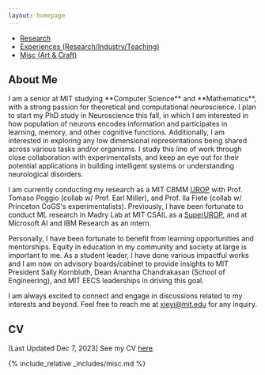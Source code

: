 ```yaml
---
layout: homepage
---
```

<nav class="sticky-nav">
  <ul>
    <li><a href="#research">Research</a></li>
    <li><a href="#cv">Experiences (Research/Industry/Teaching)</a></li>
    <!-- <li><a href="#service">Services</a></li> -->
    <li><a href="#misc">Misc (Art & Craft)</a></li>
  </ul>
</nav>

<h2 id="about">About Me</h2>
I am a senior at MIT studying **Computer Science** and **Mathematics**, with a strong passion for theoretical and computational neuroscience. I plan to start my PhD study in Neuroscience this fall, in which I am interested in how population of neurons encodes information and participates in learning, memory, and other cognitive functions. Additionally, I am interested in exploring any low dimensional representations being shared across various tasks and/or organisms. I study this line of work through close collaboration with experimentalists, and keep an eye out for their potential applications in building intelligent systems or understanding neurological disorders.

I am currently conducting my research as a MIT CBMM [UROP](https://cbmm.mit.edu/about/people/xie) with Prof. Tomaso Poggio (collab w/ Prof. Earl Miller), and Prof. Ila Fiete (collab w/ Princeton CoGS's experimentalists). Previously, I have been fortunate to conduct ML research in Madry Lab at MIT CSAIL as a [SuperUROP](https://superurop.mit.edu/scholars/eva-yi-xie/), and at Microsoft AI and IBM Research as an intern.

Personally, I have been fortunate to benefit from learning opportunities and mentorships. Equity in education in my community and society at large is important to me. As a student leader, I have done various impactful works and I am now on advisory boards/cabinet to provide insights to MIT President Sally Kornbluth, Dean Anantha Chandrakasan (School of Engineering), and MIT EECS leaderships in driving this goal.

I am always excited to connect and engage in discussions related to my interests and beyond. Feel free to reach me at [xieyi@mit.edu](mailto:xieyi@mit.edu) for any inquiry. 

<!-- <h2 id="research">Research Interests</h2>
Include but not limited to:
- **Theoretical/Computational Neuroscience:** learning, memory, cognition, population coding, attractor model.
- **Machine Learning:** biologically plausible learning system, AI Alignment and safe deployment. Exploring AI regulation + policy making.
- **NeuroAI:** A combo of both displines, where the brain inspires better learning algorithm, and AI aids our understanding of the brain.

I believe good research needs both the depth and breath of knowledge and understanding. This enables meaningful associations, and thus leads to breakthroughs. So, I am always open to new things :) Before **CompNeuro** and **NeuroAI**, I did research in **Bionics**, **Nuclear Science**, and **Genomics**. -->

<h2 id="cv">CV</h2>
[Last Updated Dec 7, 2023] See my CV <a href="Yi_Xie_Neuro.pdf" target="_blank">here</a>.

{% include_relative _includes/misc.md %}